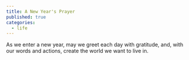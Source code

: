 ```yaml
---
title: A New Year's Prayer
published: true
categories:
  - life
---
```

As we enter a new year,
may we greet each day with gratitude,
and, with our words and actions,
create the world we want to live in.
